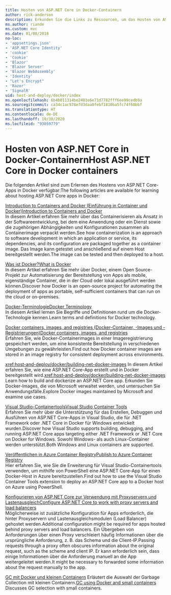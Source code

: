 ```yaml
---
title: Hosten von ASP.NET Core in Docker-Containern
author: rick-anderson
description: Erkunden Sie die Links zu Ressourcen, um das Hosten von ASP.NET Core-Apps in Docker-Containern zu erlernen.
ms.author: riande
ms.custom: mvc
ms.date: 01/08/2018
no-loc:
- 'appsettings.json'
- 'ASP.NET Core Identity'
- 'cookie'
- 'Cookie'
- 'Blazor'
- 'Blazor Server'
- 'Blazor WebAssembly'
- 'Identity'
- "Let's Encrypt"
- 'Razor'
- 'SignalR'
uid: host-and-deploy/docker/index
ms.openlocfilehash: 6b4b011314be2481e6e71d7782fff6ee99cedb9a
ms.sourcegitcommit: ca34c1ac578e7d3daa0febf1810ba5fc74f60bbf
ms.translationtype: HT
ms.contentlocale: de-DE
ms.lasthandoff: 10/30/2020
ms.locfileid: "93059779"
---
```

# <a name="host-aspnet-core-in-docker-containers"></a><span data-ttu-id="3e390-103">Hosten von ASP.NET Core in Docker-Containern</span><span class="sxs-lookup"><span data-stu-id="3e390-103">Host ASP.NET Core in Docker containers</span></span>

<span data-ttu-id="3e390-104">Die folgenden Artikel sind zum Erlernen des Hostens von ASP.NET Core-Apps in Docker verfügbar:</span><span class="sxs-lookup"><span data-stu-id="3e390-104">The following articles are available for learning about hosting ASP.NET Core apps in Docker:</span></span>

[<span data-ttu-id="3e390-105">Introduction to Containers and Docker (Einführung in Container und Docker)</span><span class="sxs-lookup"><span data-stu-id="3e390-105">Introduction to Containers and Docker</span></span>](/dotnet/standard/microservices-architecture/container-docker-introduction/index)  
<span data-ttu-id="3e390-106">In diesem Artikel erfahren Sie mehr über das Containerisieren als Ansatz in der Softwareentwicklung, bei dem eine Anwendung oder ein Dienst sowie die zugehörigen Abhängigkeiten und Konfigurationen zusammen als Containerimage verpackt werden.</span><span class="sxs-lookup"><span data-stu-id="3e390-106">See how containerization is an approach to software development in which an application or service, its dependencies, and its configuration are packaged together as a container image.</span></span> <span data-ttu-id="3e390-107">Das Image kann getestet und anschließend auf einem Host bereitgestellt werden.</span><span class="sxs-lookup"><span data-stu-id="3e390-107">The image can be tested and then deployed to a host.</span></span>

[<span data-ttu-id="3e390-108">Was ist Docker?</span><span class="sxs-lookup"><span data-stu-id="3e390-108">What is Docker</span></span>](/dotnet/standard/microservices-architecture/container-docker-introduction/docker-defined)  
<span data-ttu-id="3e390-109">In diesem Artikel erfahren Sie mehr über Docker, einem Open Source-Projekt zur Automatisierung der Bereitstellung von Apps als mobile, eigenständige Container, die in der Cloud oder lokal ausgeführt werden können.</span><span class="sxs-lookup"><span data-stu-id="3e390-109">Discover how Docker is an open-source project for automating the deployment of apps as portable, self-sufficient containers that can run on the cloud or on-premises.</span></span>

[<span data-ttu-id="3e390-110">Docker-Terminologie</span><span class="sxs-lookup"><span data-stu-id="3e390-110">Docker Terminology</span></span>](/dotnet/standard/microservices-architecture/container-docker-introduction/docker-terminology)  
<span data-ttu-id="3e390-111">In diesem Artikel lernen Sie Begriffe und Definitionen rund um die Docker-Technologie kennen.</span><span class="sxs-lookup"><span data-stu-id="3e390-111">Learn terms and definitions for Docker technology.</span></span>

[<span data-ttu-id="3e390-112">Docker containers, images, and registries (Docker-Container, -Images und -Registrierungen)</span><span class="sxs-lookup"><span data-stu-id="3e390-112">Docker containers, images, and registries</span></span>](/dotnet/standard/microservices-architecture/container-docker-introduction/docker-containers-images-registries)  
<span data-ttu-id="3e390-113">Erfahren Sie, wie Docker-Containerimages in einer Imageregistrierung gespeichert werden, um eine konsistente Bereitstellung in verschiedenen Umgebungen zu gewährleisten.</span><span class="sxs-lookup"><span data-stu-id="3e390-113">Find out how Docker container images are stored in an image registry for consistent deployment across environments.</span></span>

<span data-ttu-id="3e390-114"><xref:host-and-deploy/docker/building-net-docker-images> In diesem Artikel erfahren Sie, wie eine ASP.NET Core-App erstellt und in Docker bereitgestellt wird.</span><span class="sxs-lookup"><span data-stu-id="3e390-114"><xref:host-and-deploy/docker/building-net-docker-images> Learn how to build and dockerize an ASP.NET Core app.</span></span> <span data-ttu-id="3e390-115">Erkunden Sie Docker-Images, die von Microsoft verwaltet werden, und untersuchen Sie Anwendungsfälle.</span><span class="sxs-lookup"><span data-stu-id="3e390-115">Explore Docker images maintained by Microsoft and examine use cases.</span></span>

[<span data-ttu-id="3e390-116">Visual Studio-Containertools</span><span class="sxs-lookup"><span data-stu-id="3e390-116">Visual Studio Container Tools</span></span>](xref:host-and-deploy/docker/visual-studio-tools-for-docker)  
<span data-ttu-id="3e390-117">Erfahren Sie mehr über die Unterstützung für das Erstellen, Debuggen und Ausführen von ASP.NET Core-Apps in Visual Studio, die für .NET Framework oder .NET Core in Docker für Windows entwickelt wurden.</span><span class="sxs-lookup"><span data-stu-id="3e390-117">Discover how Visual Studio supports building, debugging, and running ASP.NET Core apps targeting either .NET Framework or .NET Core on Docker for Windows.</span></span> <span data-ttu-id="3e390-118">Sowohl Windows- als auch Linux-Container werden unterstützt.</span><span class="sxs-lookup"><span data-stu-id="3e390-118">Both Windows and Linux containers are supported.</span></span>

[<span data-ttu-id="3e390-119">Veröffentlichen in Azure Container Registry</span><span class="sxs-lookup"><span data-stu-id="3e390-119">Publish to Azure Container Registry</span></span>](/azure/vs-azure-tools-docker-hosting-web-apps-in-docker)  
<span data-ttu-id="3e390-120">Hier erfahren Sie, wie Sie die Erweiterung für Visual Studio-Containertools verwenden, um mithilfe von PowerShell eine ASP.NET Core-App für einen Docker-Host in Azure bereitzustellen.</span><span class="sxs-lookup"><span data-stu-id="3e390-120">Find out how to use the Visual Studio Container Tools extension to deploy an ASP.NET Core app to a Docker host on Azure using PowerShell.</span></span>

[<span data-ttu-id="3e390-121">Konfigurieren von ASP.NET Core zur Verwendung mit Proxyservern und Lastenausgleich</span><span class="sxs-lookup"><span data-stu-id="3e390-121">Configure ASP.NET Core to work with proxy servers and load balancers</span></span>](xref:host-and-deploy/proxy-load-balancer)  
<span data-ttu-id="3e390-122">Möglicherweise ist zusätzliche Konfiguration für Apps erforderlich, die hinter Proxyservern und Lastenausgleichsmodulen (Load Balancer) gehostet werden.</span><span class="sxs-lookup"><span data-stu-id="3e390-122">Additional configuration might be required for apps hosted behind proxy servers and load balancers.</span></span> <span data-ttu-id="3e390-123">Ein Übergeben von Anforderungen über einen Proxy verschleiert häufig Informationen über die ursprüngliche Anforderung, z. B. das Schema und die Client-IP.</span><span class="sxs-lookup"><span data-stu-id="3e390-123">Passing requests through a proxy often obscures information about the original request, such as the scheme and client IP.</span></span> <span data-ttu-id="3e390-124">Er kann erforderlich sein, dass einige Informationen über die Anforderung manuell an die App weitergeleitet werden.</span><span class="sxs-lookup"><span data-stu-id="3e390-124">It might be necessary to forwarded some information about the request manually to the app.</span></span>

<span data-ttu-id="3e390-125">[GC mit Docker und kleinen Containern](xref:performance/memory#sc) Erläutert die Auswahl der Garbage Collection mit kleinen Containern.</span><span class="sxs-lookup"><span data-stu-id="3e390-125">[GC using Docker and small containers](xref:performance/memory#sc) Discusses GC selection with small containers.</span></span>